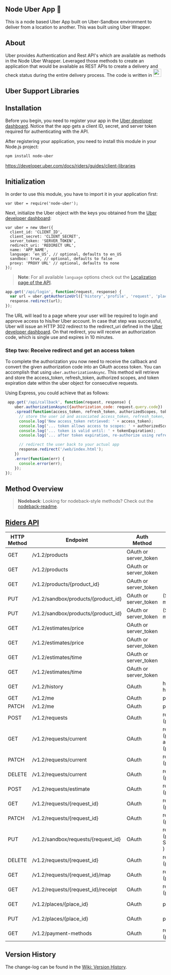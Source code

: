 ## Node Uber App :blue_car:

This is a node based Uber App built on Uber-Sandbox environment to deliver from a location to another. This was built using Uber Wrapper. 

## About

Uber provides Authentication and Rest API's which are available as methods in the Node Uber Wrapper. Leveraged those methods to create 
an application that would be available as REST APIs to create a delivery and check status during the entire delivery process. 
The code is written in <img src=static/download.png height=25 />


## Uber Support Libraries

## Installation

Before you begin, you need to register your app in the [Uber developer dashboard](https://developer.uber.com/dashboard). Notice that the app gets a client ID, secret, and server token required for authenticating with the API.

After registering your application, you need to install this module in your Node.js project:

```sh
npm install node-uber
```
https://developer.uber.com/docs/riders/guides/client-libraries

## Initialization

In order to use this module, you have to import it in your application first:

```javasctipt
var Uber = require('node-uber');
```

Next, initialize the Uber object with the keys you obtained from the [Uber developer dashboard](https://developer.uber.com/dashboard):

```javasctipt
var uber = new Uber({
  client_id: 'CLIENT_ID',
  client_secret: 'CLIENT_SECRET',
  server_token: 'SERVER_TOKEN',
  redirect_uri: 'REDIRECT URL',
  name: 'APP_NAME',
  language: 'en_US', // optional, defaults to en_US
  sandbox: true, // optional, defaults to false
  proxy: 'PROXY URL' // optional, defaults to none
});
```

> **Note**: For all available `language` options check out the [Localization page of the API](https://developer.uber.com/docs/localization).

```javascript
app.get('/api/login', function(request, response) {
  var url = uber.getAuthorizeUrl(['history','profile', 'request', 'places']);
  response.redirect(url);
});
```

The URL will lead to a page where your user will be required to login and approve access to his/her Uber account. In case that step was successful, Uber will issue an HTTP 302 redirect to the redirect_uri defined in the [Uber developer dashboard](https://developer.uber.com/dashboard). On that redirect, you will receive an authorization code, which is single use and expires in 10 minutes.

### Step two: Receive redirect and get an access token

To complete the authorization you now need to receive the callback and convert the given authorization code into an OAuth access token. You can accomplish that using `uber.authorizationAsync`. This method will retrieve and store the access_token, refresh_token, authorized scopes, and token expiration date within the uber object for consecutive requests.

Using Express, you could achieve that as follows:

```javascript
 app.get('/api/callback', function(request, response) {
    uber.authorizationAsync({authorization_code: request.query.code})
    .spread(function(access_token, refresh_token, authorizedScopes, tokenExpiration) {
      // store the user id and associated access_token, refresh_token, scopes and token expiration date
      console.log('New access_token retrieved: ' + access_token);
      console.log('... token allows access to scopes: ' + authorizedScopes);
      console.log('... token is valid until: ' + tokenExpiration);
      console.log('... after token expiration, re-authorize using refresh_token: ' + refresh_token);

      // redirect the user back to your actual app
      response.redirect('/web/index.html');
    })
    .error(function(err) {
      console.error(err);
    });
});
```

## Method Overview

> **Nodeback**: Looking for nodeback-style methods? Check out the [nodeback-readme](README-Nodeback.md).

## [Riders API](https://developer.uber.com/docs/riders/introduction)

HTTP Method | Endpoint                          | Auth Method           | Required Scope                                 | Methods
----------- | --------------------------------- | --------------------- | ---------------------------------------------- | -------------------------------------------------
GET         | /v1.2/products                      | OAuth or server_token |                                                | products.getAllForAddressAsync
GET         | /v1.2/products                      | OAuth or server_token |                                                | products.getAllForLocationAsync
GET         | /v1.2/products/{product_id}         | OAuth or server_token |                                                | products.getByIDAsync
PUT         | /v1.2/sandbox/products/{product_id} | OAuth or server_token | (Sandbox mode)                                 | products.setSurgeMultiplierByIDAsync
PUT         | /v1.2/sandbox/products/{product_id} | OAuth or server_token | (Sandbox mode)                                 | products.setDriversAvailabilityByIDAsync
GET         | /v1.2/estimates/price               | OAuth or server_token |                                                | estimates.getPriceForRouteAsync
GET         | /v1.2/estimates/price               | OAuth or server_token |                                                | estimates.getPriceForRouteByAddressAsync
GET         | /v1.2/estimates/time                | OAuth or server_token |                                                | estimates.getETAForAddressAsync
GET         | /v1.2/estimates/time                | OAuth or server_token |                                                | estimates.getETAForLocationAsync
GET         | /v1.2/history                     | OAuth                 | history or history_lite                        | user.getHistoryAsync
GET         | /v1.2/me                            | OAuth                 | profile                                        | user.getProfileAsync
PATCH       | /v1.2/me                          | OAuth                 | profile                                        | user.applyPromoAsync
POST        | /v1.2/requests                      | OAuth                 | request (privileged)                           | requests.createAsync
GET         | /v1.2/requests/current              | OAuth                 | request (privileged) or all_trips (privileged) | requests.getCurrentAsync
PATCH       | /v1.2/requests/current              | OAuth                 | request (privileged)                           | requests.updateCurrentAsync
DELETE      | /v1.2/requests/current              | OAuth                 | request (privileged)                           | requests.deleteCurrentAsync
POST        | /v1.2/requests/estimate             | OAuth                 | request (privileged)                           | requests.getEstimatesAsync
GET         | /v1.2/requests/{request_id}         | OAuth                 | request (privileged)                           | requests.getByIDAsync
PATCH       | /v1.2/requests/{request_id}         | OAuth                 | request (privileged)                           | requests.updateByIDAsync
PUT         | /v1.2/sandbox/requests/{request_id} | OAuth                 | request (privileged & Sandbox mode )           | requests.setStatusByIDAsync
DELETE      | /v1.2/requests/{request_id}         | OAuth                 | request (privileged)                           | requests.deleteByIDAsync
GET         | /v1.2/requests/{request_id}/map     | OAuth                 | request (privileged)                           | requests.getMapByIDAsync
GET         | /v1.2/requests/{request_id}/receipt | OAuth                 | request_receipt (privileged)                   | requests.getReceiptByIDAsync
GET         | /v1.2/places/{place_id}             | OAuth                 | places                                         | places.getHomeAsync and places.getWorkAsync
PUT         | /v1.2/places/{place_id}             | OAuth                 | places                                         | places.updateHomeAsync and places.updateWorkAsync
GET         | /v1.2/payment-methods                | OAuth                 | request (privileged)                           | payment.getMethodsAsync


## Version History

The change-log can be found in the [Wiki: Version History](https://github.com/shernshiou/node-uber/wiki/Version-History).
